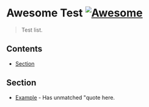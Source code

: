 # Awesome Test [![Awesome](https://awesome.re/badge-flat.svg)](https://awesome.re)

> Test list.

## Contents

- [Section](#section)

## Section

- [Example](https://example.com) - Has unmatched "quote here.
